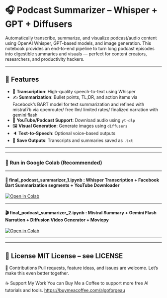 # 🎧 Podcast Summarizer – Whisper + GPT + Diffusers

Automatically transcribe, summarize, and visualize podcast/audio content using OpenAI Whisper, GPT-based models, and image generation. This notebook provides an end-to-end pipeline to turn long podcast episodes into digestible summaries and visuals — perfect for content creators, researchers, and productivity hackers.

---

## 🚀 Features

- 🧠 **Transcription**: High-quality speech-to-text using Whisper
- ✍️ **Summarization**: Bullet points, TL;DR, and action items via Facebook’s BART model for text summarization and refined with mistral7b via openrouter/ free llm/ limited rates/ finalized narration with gemini flash 
- 🎥 **YouTube/Podcast Support**: Download audio using `yt-dlp`
- 🖼️ **Visual Generation**: Generate images using `diffusers`
- 🔈 **Text-to-Speech**: Optional voice-based outputs
- 💾 **Save Outputs**: Transcripts and summaries saved as `.txt`

---


---

### 🔄 Run in Google Colab (Recommended)

---

#### 🧠 final_podcast_summarizer_1.ipynb : Whisper Transcription + Facebook Bart Summarization segments + YouTube Downloader  
[![Open in Colab](https://colab.research.google.com/assets/colab-badge.svg)](https://colab.research.google.com/drive/18eZ3_AztekDrk_M8yov2JFZtQjHPul2J)

---

#### 🎬 final_podcast_summarizer_2.ipynb : Mistral Summary + Gemini Flash Narration + Diffusion Video Generator  + Moviepy
[![Open in Colab](https://colab.research.google.com/assets/colab-badge.svg)](https://colab.research.google.com/drive/1Cz8mclf5B1ZcfXkkSQAgAyBKp3M0hb0k)

---
---
📜 License
MIT License – see LICENSE
---
🤝 Contributions
Pull requests, feature ideas, and issues are welcome. Let’s make this even better together.


☕ Support My Work
You can Buy Me a Coffee to support more free AI tutorials and tools. 
https://buymeacoffee.com/algoforgeau


